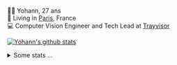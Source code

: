 <p>
  👨🏻 <bold>Yohann</bold>, 27 ans<br/>
  💼 Living in <a href="https://www.google.com/maps?q=paris">Paris</a>, France<br/>
  💻 Computer Vision Engineer and Tech Lead at <a href="https://trayvisor.com/">Trayvisor</a><br/>
</p>

<a href="https://github.com/anuraghazra/github-readme-stats"><img align="center" src="https://github-readme-stats-go94hl40s-yohann84l.vercel.app//api?username=yohann84L&show_icons=true&include_all_commits=true" alt="Yohann's github stats" /> </a>


<details>
  <summary>Some stats ...</summary><br/>
  

<!--START_SECTION:waka-->
![Code Time](http://img.shields.io/badge/Code%20Time-733%20hrs%2035%20mins-blue)

![Profile Views](http://img.shields.io/badge/Profile%20Views-0-blue)

**🐱 My GitHub Data** 

> 📦 440.6 kB Used in GitHub's Storage 
 > 
> 🏆 552 Contributions in the Year 2023
 > 
> 🚫 Not Opted to Hire
 > 
> 📜 24 Public Repositories 
 > 
> 🔑 21 Private Repositories 
 > 
**I'm an Early 🐤** 

```text
🌞 Morning                11650 commits       ████████░░░░░░░░░░░░░░░░░   30.80 % 
🌆 Daytime                21609 commits       ██████████████░░░░░░░░░░░   57.12 % 
🌃 Evening                4411 commits        ███░░░░░░░░░░░░░░░░░░░░░░   11.66 % 
🌙 Night                  160 commits         ░░░░░░░░░░░░░░░░░░░░░░░░░   00.42 % 
```
📅 **I'm Most Productive on Wednesday** 

```text
Monday                   7210 commits        █████░░░░░░░░░░░░░░░░░░░░   19.06 % 
Tuesday                  6985 commits        █████░░░░░░░░░░░░░░░░░░░░   18.46 % 
Wednesday                8387 commits        ██████░░░░░░░░░░░░░░░░░░░   22.17 % 
Thursday                 8082 commits        █████░░░░░░░░░░░░░░░░░░░░   21.36 % 
Friday                   6722 commits        ████░░░░░░░░░░░░░░░░░░░░░   17.77 % 
Saturday                 149 commits         ░░░░░░░░░░░░░░░░░░░░░░░░░   00.39 % 
Sunday                   295 commits         ░░░░░░░░░░░░░░░░░░░░░░░░░   00.78 % 
```


📊 **This Week I Spent My Time On** 

```text
🕑︎ Time Zone: Europe/Paris

💬 Programming Languages: 
Python                   6 hrs 12 mins       █████████████████████░░░░   83.60 % 
JavaScript               40 mins             ██░░░░░░░░░░░░░░░░░░░░░░░   09.09 % 
SQL                      27 mins             ██░░░░░░░░░░░░░░░░░░░░░░░   06.13 % 
Assembly                 1 min               ░░░░░░░░░░░░░░░░░░░░░░░░░   00.35 % 
HTTP Request             1 min               ░░░░░░░░░░░░░░░░░░░░░░░░░   00.34 % 

🔥 Editors: 
PyCharm                  6 hrs 3 mins        ████████████████████░░░░░   81.66 % 
VS Code                  41 mins             ██░░░░░░░░░░░░░░░░░░░░░░░   09.24 % 
WebStorm                 40 mins             ██░░░░░░░░░░░░░░░░░░░░░░░   09.09 % 

💻 Operating System: 
Mac                      7 hrs 25 mins       █████████████████████████   100.00 % 
```

**I Mostly Code in Python** 

```text
Python                   20 repos            ████████████░░░░░░░░░░░░░   50.00 % 
Jupyter Notebook         4 repos             ██░░░░░░░░░░░░░░░░░░░░░░░   10.00 % 
HTML                     2 repos             █░░░░░░░░░░░░░░░░░░░░░░░░   05.00 % 
JavaScript               2 repos             █░░░░░░░░░░░░░░░░░░░░░░░░   05.00 % 
Shell                    1 repo              █░░░░░░░░░░░░░░░░░░░░░░░░   02.50 % 
```




 Last Updated on 20/08/2023 00:25:59 UTC
<!--END_SECTION:waka-->
